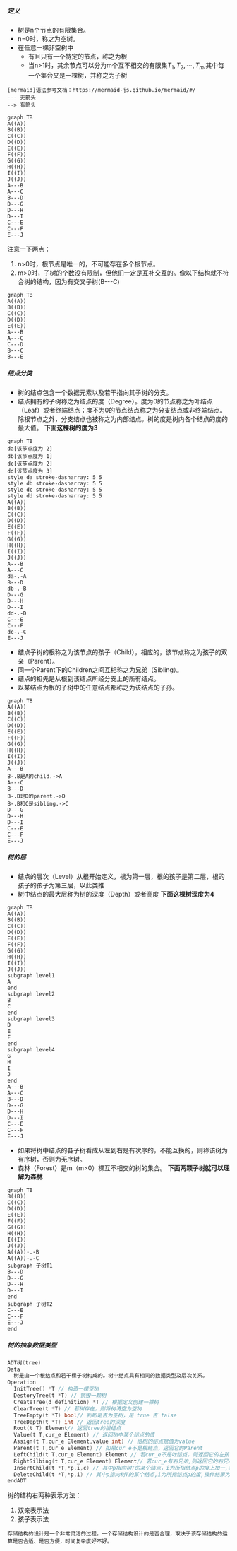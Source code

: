 ##### 定义
- 树是n个节点的有限集合。
- n=0时，称之为空树。
- 在任意一棵非空树中
  - 有且只有一个特定的节点，称之为根
  - 当n>1时，其余节点可以分为m个互不相交的有限集$T_1,T_2,\dotsi,T_m$,其中每一个集合又是一棵树，并称之为子树

```
[mermaid]语法参考文档：https://mermaid-js.github.io/mermaid/#/
--- 无箭头
--> 有箭头
```
```mermaid
graph TB
A((A))
B((B))
C((C))
D((D))
E((E))
F((F))
G((G))
H((H))
I((I))
J((J)) 
A---B
A---C
B---D
D---G
D---H
D---I
C---E
C---F
E---J
```
注意一下两点：
1. n>0时，根节点是唯一的，不可能存在多个根节点。
2. m>0时，子树的个数没有限制，但他们一定是互补交互的。像以下结构就不符合树的结构，因为有交叉子树(B---C)
```mermaid
graph TB
A((A))
B((B))
C((C))
D((D))
E((E))
A---B
A---C
C---D
B---C
B---E
```

##### 结点分类
- 树的结点包含一个数据元素以及若干指向其子树的分支。
- 结点拥有的子树称之为结点的度（Degree）。度为0的节点称之为叶结点（Leaf）或者终端结点；度不为0的节点结点称之为分支结点或非终端结点。除根节点之外，分支结点也被称之为内部结点。树的度是树内各个结点的度的最大值。
**下面这棵树的度为3**
```mermaid
graph TB
da[该节点度为 2]
db[该节点度为 1]
dc[该节点度为 2]
dd[该节点度为 3]
style da stroke-dasharray: 5 5
style db stroke-dasharray: 5 5
style dc stroke-dasharray: 5 5
style dd stroke-dasharray: 5 5
A((A))
B((B))
C((C))
D((D))
E((E))
F((F))
G((G))
H((H))
I((I))
J((J))
A---B
A---C
da-.-A
B---D
db-.-B
D---G
D---H
D---I
dd-.-D
C---E
C---F
dc-.-C
E---J
```
- 结点子树的根称之为该节点的孩子（Child），相应的，该节点称之为孩子的双亲（Parent）。
- 同一个Parent下的Children之间互相称之为兄弟（Sibling）。
- 结点的祖先是从根到该结点所经分支上的所有结点。
- 以某结点为根的子树中的任意结点都称之为该结点的子孙。
```mermaid
graph TB
A((A))
B((B))
C((C))
D((D))
E((E))
F((F))
G((G))
H((H))
I((I))
J((J)) 
A---B
B-.B是A的child.->A
A---C
B---D
B-.B是D的parent.->D
B-.B和C是sibling.->C
D---G
D---H
D---I
C---E
C---F
E---J
```

##### 树的层
- 结点的层次（Level）从根开始定义，根为第一层，根的孩子是第二层，根的孩子的孩子为第三层，以此类推
- 树中结点的最大层称为树的深度（Depth）或者高度
**下面这棵树深度为4**
```mermaid
graph TB
A((A))
B((B))
C((C))
D((D))
E((E))
F((F))
G((G))
H((H))
I((I))
J((J))
subgraph level1 
A
end
subgraph level2 
B
C
end
subgraph level3 
D
E
F
end
subgraph level4 
G
H
I
J
end
A---B
A---C
B---D
D---G
D---H
D---I
C---E
C---F
E---J
```
- 如果将树中结点的各子树看成从左到右是有次序的，不能互换的，则称该树为有序树，否则为无序树。
- 森林（Forest）是m（m>0）棵互不相交的树的集合。
**下面两颗子树就可以理解为森林**
```mermaid
graph TB
B((B))
C((C))
D((D))
E((E))
F((F))
G((G))
H((H))
I((I))
J((J))
A((A))-.-B
A((A))-.-C
subgraph 子树T1
B---D
D---G
D---H
D---I
end
subgraph 子树T2
C---E
C---F
E---J
end
```
##### 树的抽象数据类型
```go
ADT树(tree)
Data
  树是由一个根结点和若干棵子树构成的。树中结点具有相同的数据类型及层次关系。
Operation
  InitTree() *T // 构造一棵空树
  DestoryTree(t *T) // 销毁一颗树
  CreateTree(d definition) *T // 根据定义创建一棵树
  ClearTree(t *T) // 若树存在，则将树清空为空树
  TreeEmpty(t *T) bool// 判断是否为空树，是 true 否 false
  TreeDepth(t *T) int // 返回tree的深度
  Root(t T) Element// 返回tree的根结点
  Value(t T,cur_e Element) // 返回树中某个结点的值
  Assign(t T,cur_e Element,value int) // 给树的结点赋值为value
  Parent(t T,cur_e Element) // 如果cur_e不是根结点，返回它的Parent
  LeftChild(t T,cur_e Element) Element // 若cur_e不是叶结点，则返回它的左孩子结点
  RightSilbing(t T,cur_e Element) Element// 若cur_e有右兄弟,则返回它的右兄弟，否则返回空
  InsertChild(t *T,*p,i,c) // 其中p指向树T的某个结点，i为所指结点p的度上加一,非空树c与T不相交,操作结果为插入c为树T中p指结点的第i棵子树
  DeleteChild(t *T,*p,i) // 其中p指向树T的某个结点,i为所指结点p的度,操作结果为删除T中p所指结点的第i棵子树。
endADT
```

树的结构右两种表示方法：
1. 双亲表示法
2. 孩子表示法

```
存储结构的设计是一个非常灵活的过程。一个存储结构设计的是否合理，取决于该存储结构的运算是否合适、是否方便，时间复杂度好不好。
```

